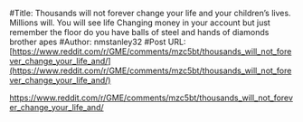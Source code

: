 #Title: Thousands will not forever change your life and your children’s lives. Millions will. You will see life Changing money in your account but just remember the floor do you have balls of steel and hands of diamonds brother apes
#Author: nmstanley32
#Post URL: [https://www.reddit.com/r/GME/comments/mzc5bt/thousands_will_not_forever_change_your_life_and/](https://www.reddit.com/r/GME/comments/mzc5bt/thousands_will_not_forever_change_your_life_and/)


https://www.reddit.com/r/GME/comments/mzc5bt/thousands_will_not_forever_change_your_life_and/